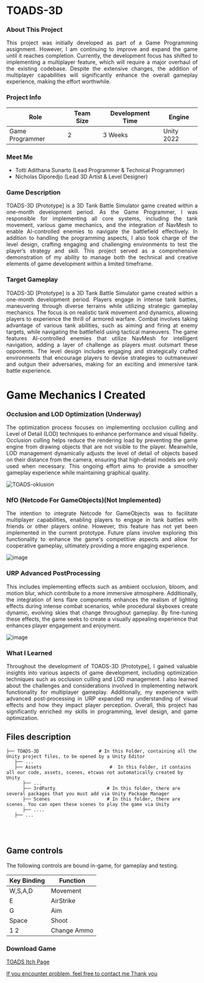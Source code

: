 
<h1>TOADS-3D</h1>

<h3>About This Project</h3>
<p align="justify">This project was initially developed as part of a Game Programming assignment. However, I am continuing to improve and expand the game until it reaches completion. Currently, the development focus has shifted to implementing a multiplayer feature, which will require a major overhaul of the existing codebase. Despite the extensive changes, the addition of multiplayer capabilities will significantly enhance the overall gameplay experience, making the effort worthwhile.</p>

<h3>Project Info</h3>

| **Role** | **Team Size** | **Development Time** | **Engine** |
|----------|---------------|---------------------|------------|
| Game Programmer | 2 | 3 Weeks | Unity 2022 |

<h3>Meet Me</h3>

- Totti Adithana Sunarto (Lead Programmer & Technical Programmer)
- Nicholas Diporedjo (Lead 3D Artist & Level Designer)

<h3>Game Description</h3>
<p align="justify">TOADS-3D [Prototype] is a 3D Tank Battle Simulator game created within a one-month development period. As the Game Programmer, I was responsible for implementing all core systems, including the tank movement, various game mechanics, and the integration of NavMesh to enable AI-controlled enemies to navigate the battlefield effectively. In addition to handling the programming aspects, I also took charge of the level design, crafting engaging and challenging environments to test the player’s strategy and skill. This project served as a comprehensive demonstration of my ability to manage both the technical and creative elements of game development within a limited timeframe.
</p>

<h3>Target Gameplay</h3>
<p align="justify">TOADS-3D [Prototype] is a 3D Tank Battle Simulator game created within a one-month development period. Players engage in intense tank battles, maneuvering through diverse terrains while utilizing strategic gameplay mechanics. The focus is on realistic tank movement and dynamics, allowing players to experience the thrill of armored warfare. Combat involves taking advantage of various tank abilities, such as aiming and firing at enemy targets, while navigating the battlefield using tactical maneuvers. The game features AI-controlled enemies that utilize NavMesh for intelligent navigation, adding a layer of challenge as players must outsmart these opponents. The level design includes engaging and strategically crafted environments that encourage players to devise strategies to outmaneuver and outgun their adversaries, making for an exciting and immersive tank battle experience.</p>

# Game Mechanics I Created

<h3>Occlusion and LOD Optimization (Underway)</h3>
<p align="justify">The optimization process focuses on implementing occlusion culling and Level of Detail (LOD) techniques to enhance performance and visual fidelity. Occlusion culling helps reduce the rendering load by preventing the game engine from drawing objects that are not visible to the player. Meanwhile, LOD management dynamically adjusts the level of detail of objects based on their distance from the camera, ensuring that high-detail models are only used when necessary. This ongoing effort aims to provide a smoother gameplay experience while maintaining graphical quality.</p>


![TOADS-oklusion](https://github.com/user-attachments/assets/c49efc47-299a-449d-9de6-bfa699163fb7)

<h3>NfO (Netcode For GameObjects)(Not Implemented)</h3>
<p align="justify">The intention to integrate Netcode for GameObjects was to facilitate multiplayer capabilities, enabling players to engage in tank battles with friends or other players online. However, this feature has not yet been implemented in the current prototype. Future plans involve exploring this functionality to enhance the game's competitive aspects and allow for cooperative gameplay, ultimately providing a more engaging experience.</p>

![image](https://github.com/user-attachments/assets/a7eae1f8-8431-48e3-b13a-32ff1d6c83e7)


<h3>URP Advanced PostProcessing</h3>
<p align="justify">This includes implementing effects such as ambient occlusion, bloom, and motion blur, which contribute to a more immersive atmosphere. Additionally, the integration of lens flare components enhances the realism of lighting effects during intense combat scenarios, while procedural skyboxes create dynamic, evolving skies that change throughout gameplay. By fine-tuning these effects, the game seeks to create a visually appealing experience that enhances player engagement and enjoyment.</p>

![image](https://github.com/user-attachments/assets/4672a4ab-ff95-4534-a341-3f647f7ce7e8)

<h3>What I Learned</h3>
<p align="justify">Throughout the development of TOADS-3D [Prototype], I gained valuable insights into various aspects of game development, including optimization techniques such as occlusion culling and LOD management. I also learned about the challenges and considerations involved in implementing network functionality for multiplayer gameplay. Additionally, my experience with advanced post-processing in URP expanded my understanding of visual effects and how they impact player perception. Overall, this project has significantly enriched my skills in programming, level design, and game optimization.</p>

## Files description

```
├── TOADS-3D                      # In this Folder, containing all the Unity project files, to be opened by a Unity Editor
   ├── ...
   ├── Assets                         #  In this Folder, it contains all our code, assets, scenes, etcwas not automatically created by Unity
      ├── ...
      ├── 3rdParty                   # In this folder, there are several packages that you must add via Unity Package Manager
      ├── Scenes                     # In this folder, there are scenes. You can open these scenes to play the game via Unity
      ├── ....
   ├── ...
      
```
<br>

## Game controls

The following controls are bound in-game, for gameplay and testing.

| Key Binding       | Function          |
| ----------------- | ----------------- |
| W,S,A,D          | Movement|
| E           | AirStrike |
| G           | Aim |
| Space          | Shoot |
| 1 2          | Change Ammo |

<h3>Download Game</h3>
<p width="500px" align="left"><a href="https://tottadits.itch.io/toads">TOADS Itch Page</p>

If you encounter problem, feel free to contact me
Thank you











